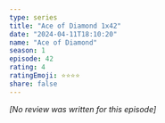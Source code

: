 ```yaml
---
type: series
title: "Ace of Diamond 1x42"
date: "2024-04-11T18:10:20"
name: "Ace of Diamond"
season: 1
episode: 42
rating: 4
ratingEmoji: ⭐️⭐️⭐️⭐️
share: false
---
```


*[No review was written for this episode]*
